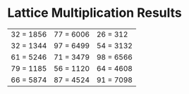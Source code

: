# Lattice Multiplication Results

|   |   |   |
|---|---|---|
| 32 = 1856 | 77 = 6006 | 26 = 312 |
| 32 = 1344 | 97 = 6499 | 54 = 3132 |
| 61 = 5246 | 71 = 3479 | 98 = 6566 |
| 79 = 1185 | 56 = 1120 | 64 = 4608 |
| 66 = 5874 | 87 = 4524 | 91 = 7098 |
